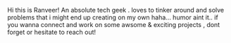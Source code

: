 Hi this is Ranveer! 
An absolute tech geek . loves to tinker around and solve problems that i might end up creating on my own haha...
humor aint it..
if you wanna connect and work on some awsome & exciting projects , dont forget or hesitate to reach out! 
